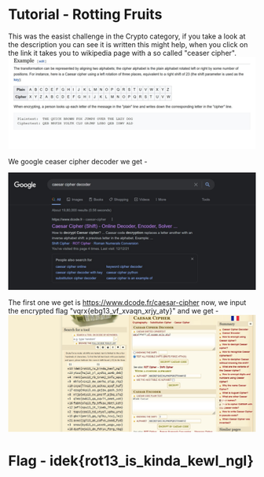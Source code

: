 # Tutorial - Rotting Fruits

This was the easist challenge in the Crypto category, if you take a look at the description you can see it is written this might help, when you click on the link it takes you to wikipedia page with a so called "ceaser cipher".
![ceaser_cipher_wiki](./ceaser_cipher.jpg)

We google ceaser cipher decoder we get -

![ceaser_cipher_decoder](./ceaser_cipher_decoder.jpg)

The first one we get is https://www.dcode.fr/caesar-cipher now, we input the encrypted flag "vqrx{ebg13_vf_xvaqn_xrjy_aty}" and we get -
![ceaser_cipher_decoded](./ceaser_cipher_decoded.jpg)

# Flag - idek{rot13_is_kinda_kewl_ngl}
